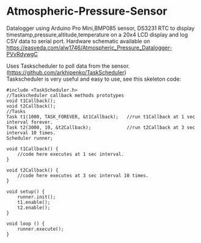 # Atmospheric-Pressure-Sensor
Datalogger using Arduino Pro Mini,BMP085 sensor, DS3231 RTC to display timestamp,pressure,altitude,temperature on a 20x4 LCD
display and log CSV data to serial port. Hardware schematic available on   https://easyeda.com/alw1746/Atmospheric_Pressure_Datalogger-PVvRdywgC

Uses Taskscheduler to poll data from the sensor.  
(https://github.com/arkhipenko/TaskScheduler)  
Taskscheduler is very useful and easy to use, see this skeleton code:

	#include <TaskScheduler.h>
	//Taskscheduler callback methods prototypes
	void t1Callback();
	void t2Callback();
	//Tasks
	Task t1(1000, TASK_FOREVER, &t1Callback);   //run t1Callback at 1 sec interval forever.
	Task t2(3000, 10, &t2Callback);             //run t2Callback at 3 sec interval 10 times.
	Scheduler runner;

	void t1Callback() {
		//code here executes at 1 sec interval.
	}

	void t2Callback() {
		//code here executes at 3 sec interval 10 times.
	}

	void setup() {
		runner.init();
		t1.enable();
		t2.enable();
	}

	void loop () {
		runner.execute();
	}
